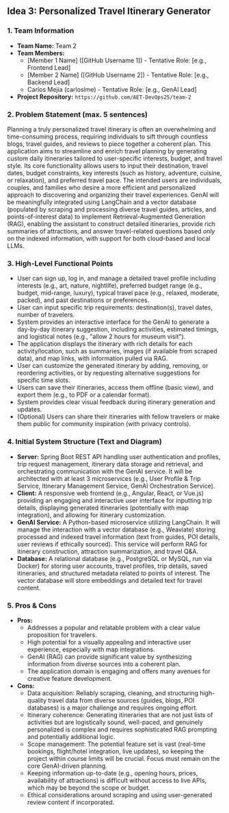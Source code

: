 ## Idea 3: Personalized Travel Itinerary Generator

### 1. Team Information

* **Team Name:** Team 2
* **Team Members:**
    * \[Member 1 Name] ([GitHub Username 1]) - Tentative Role: [e.g., Frontend Lead]
    * \[Member 2 Name] ([GitHub Username 2]) - Tentative Role: [e.g., Backend Lead]
    * Carlos Mejia (carloslme) - Tentative Role: [e.g., GenAI Lead]
* **Project Repository:** `https://github.com/AET-DevOps25/team-2`

### 2. Problem Statement (max. 5 sentences)

Planning a truly personalized travel itinerary is often an overwhelming and time-consuming process, requiring individuals to sift through countless blogs, travel guides, and reviews to piece together a coherent plan. This application aims to streamline and enrich travel planning by generating custom daily itineraries tailored to user-specific interests, budget, and travel style. Its core functionality allows users to input their destination, travel dates, budget constraints, key interests (such as history, adventure, cuisine, or relaxation), and preferred travel pace. The intended users are individuals, couples, and families who desire a more efficient and personalized approach to discovering and organizing their travel experiences. GenAI will be meaningfully integrated using LangChain and a vector database (populated by scraping and processing diverse travel guides, articles, and points-of-interest data) to implement Retrieval-Augmented Generation (RAG), enabling the assistant to construct detailed itineraries, provide rich summaries of attractions, and answer travel-related questions based *only* on the indexed information, with support for both cloud-based and local LLMs.

### 3. High-Level Functional Points

* User can sign up, log in, and manage a detailed travel profile including interests (e.g., art, nature, nightlife), preferred budget range (e.g., budget, mid-range, luxury), typical travel pace (e.g., relaxed, moderate, packed), and past destinations or preferences.
* User can input specific trip requirements: destination(s), travel dates, number of travelers.
* System provides an interactive interface for the GenAI to generate a day-by-day itinerary suggestion, including activities, estimated timings, and logistical notes (e.g., "allow 2 hours for museum visit").
* The application displays the itinerary with rich details for each activity/location, such as summaries, images (if available from scraped data), and map links, with information pulled via RAG.
* User can customize the generated itinerary by adding, removing, or reordering activities, or by requesting alternative suggestions for specific time slots.
* Users can save their itineraries, access them offline (basic view), and export them (e.g., to PDF or a calendar format).
* System provides clear visual feedback during itinerary generation and updates.
* (Optional) Users can share their itineraries with fellow travelers or make them public for community inspiration (with privacy controls).

### 4. Initial System Structure (Text and Diagram)

* **Server:** Spring Boot REST API handling user authentication and profiles, trip request management, itinerary data storage and retrieval, and orchestrating communication with the GenAI service. It will be architected with at least 3 microservices (e.g., User Profile & Trip Service, Itinerary Management Service, GenAI Orchestration Service).
* **Client:** A responsive web frontend (e.g., Angular, React, or Vue.js) providing an engaging and interactive user interface for inputting trip details, displaying generated itineraries (potentially with map integration), and allowing for itinerary customization.
* **GenAI Service:** A Python-based microservice utilizing LangChain. It will manage the interaction with a vector database (e.g., Weaviate) storing processed and indexed travel information (text from guides, POI details, user reviews if ethically sourced). This service will perform RAG for itinerary construction, attraction summarization, and travel Q&A.
* **Database:** A relational database (e.g., PostgreSQL or MySQL, run via Docker) for storing user accounts, travel profiles, trip details, saved itineraries, and structured metadata related to points of interest. The vector database will store embeddings and detailed text for travel content.

### 5. Pros & Cons

* **Pros:**
    * Addresses a popular and relatable problem with a clear value proposition for travelers.
    * High potential for a visually appealing and interactive user experience, especially with map integrations.
    * GenAI (RAG) can provide significant value by synthesizing information from diverse sources into a coherent plan.
    * The application domain is engaging and offers many avenues for creative feature development.
* **Cons:**
    * Data acquisition: Reliably scraping, cleaning, and structuring high-quality travel data from diverse sources (guides, blogs, POI databases) is a major challenge and requires ongoing effort.
    * Itinerary coherence: Generating itineraries that are not just lists of activities but are logistically sound, well-paced, and genuinely personalized is complex and requires sophisticated RAG prompting and potentially additional logic.
    * Scope management: The potential feature set is vast (real-time bookings, flight/hotel integration, live updates), so keeping the project within course limits will be crucial. Focus must remain on the core GenAI-driven planning.
    * Keeping information up-to-date (e.g., opening hours, prices, availability of attractions) is difficult without access to live APIs, which may be beyond the scope or budget.
    * Ethical considerations around scraping and using user-generated review content if incorporated.
